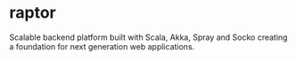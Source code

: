 raptor
======

Scalable backend platform built with Scala, Akka, Spray and Socko creating a foundation for next generation web applications.
